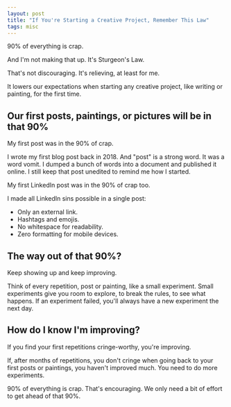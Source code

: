 ```yaml
---
layout: post
title: "If You're Starting a Creative Project, Remember This Law"
tags: misc
---
```


90% of everything is crap.

And I'm not making that up. It's Sturgeon's Law.

That's not discouraging. It's relieving, at least for me.

It lowers our expectations when starting any creative project, like writing or painting, for the first time.

## Our first posts, paintings, or pictures will be in that 90%

My first post was in the 90% of crap.

I wrote my first blog post back in 2018. And "post" is a strong word. It was a word vomit. I dumped a bunch of words into a document and published it online. I still keep that post unedited to remind me how I started.

My first LinkedIn post was in the 90% of crap too.

I made all LinkedIn sins possible in a single post:
* Only an external link.
* Hashtags and emojis.
* No whitespace for readability.
* Zero formatting for mobile devices.

## The way out of that 90%?

Keep showing up and keep improving.

Think of every repetition, post or painting, like a small experiment. Small experiments give you room to explore, to break the rules, to see what happens. If an experiment failed, you'll always have a new experiment the next day.

## How do I know I'm improving?

If you find your first repetitions cringe-worthy, you're improving.

If, after months of repetitions, you don't cringe when going back to your first posts or paintings, you haven't improved much. You need to do more experiments.

90% of everything is crap. That's encouraging. We only need a bit of effort to get ahead of that 90%.
